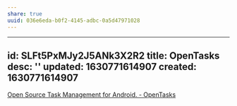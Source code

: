 ```yaml
---
share: true
uuid: 036e6eda-b0f2-4145-adbc-0a5d47971028
---
```

---
id: SLFt5PxMJy2J5ANk3X2R2
title: OpenTasks
desc: ''
updated: 1630771614907
created: 1630771614907
---

[Open Source Task Management for Android. - OpenTasks](https://opentasks.app/)
